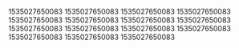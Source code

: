 1535027650083
1535027650083
1535027650083
1535027650083
1535027650083
1535027650083
1535027650083
1535027650083
1535027650083
1535027650083
1535027650083
1535027650083
1535027650083
1535027650083
1535027650083
